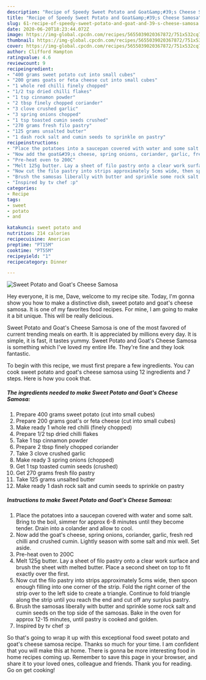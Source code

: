 ```yaml
---
description: "Recipe of Speedy Sweet Potato and Goat&amp;#39;s Cheese Samosa"
title: "Recipe of Speedy Sweet Potato and Goat&amp;#39;s Cheese Samosa"
slug: 61-recipe-of-speedy-sweet-potato-and-goat-and-39-s-cheese-samosa
date: 2020-06-20T18:23:44.072Z
image: https://img-global.cpcdn.com/recipes/5655039020367872/751x532cq70/sweet-potato-and-goats-cheese-samosa-recipe-main-photo.jpg
thumbnail: https://img-global.cpcdn.com/recipes/5655039020367872/751x532cq70/sweet-potato-and-goats-cheese-samosa-recipe-main-photo.jpg
cover: https://img-global.cpcdn.com/recipes/5655039020367872/751x532cq70/sweet-potato-and-goats-cheese-samosa-recipe-main-photo.jpg
author: Clifford Hampton
ratingvalue: 4.6
reviewcount: 9
recipeingredient:
- "400 grams sweet potato cut into small cubes"
- "200 grams goats or feta cheese cut into small cubes"
- "1 whole red chilli finely chopped"
- "1/2 tsp dried chilli flakes"
- "1 tsp cinnamon powder"
- "2 tbsp finely chopped coriander"
- "3 clove crushed garlic"
- "3 spring onions chopped"
- "1 tsp toasted cumin seeds crushed"
- "270 grams fresh filo pastry"
- "125 grams unsalted butter"
- "1 dash rock salt and cumin seeds to sprinkle on pastry"
recipeinstructions:
- "Place the potatoes into a saucepan covered with water and some salt. Bring to the boil, simmer for approx 6-8 minutes until they become tender. Drain into a colander and allow to cool."
- "Now add the goat&#39;s cheese, spring onions, coriander, garlic, fresh red chilli and crushed cumin. Lightly season with some salt and mix well. Set aside."
- "Pre-heat oven to 200C"
- "Melt 125g butter. Lay a sheet of filo pastry onto a clear work surface and brush the sheet with melted butter. Place a second sheet on top to fit exactly over the first."
- "Now cut the filo pastry into strips approximately 5cms wide, then spoon enough filling into one corner of the strip. Fold the right corner of the strip over to the left side to create a triangle. Continue to fold triangle along the strip until you reach the end and cut off any surplus pastry."
- "Brush the samosas liberally with butter and sprinkle some rock salt and cumin seeds on the top side of the samosas. Bake in the oven for approx 12-15 minutes, until pastry is cooked and golden."
- "Inspired by tv chef :p"
categories:
- Recipe
tags:
- sweet
- potato
- and

katakunci: sweet potato and 
nutrition: 214 calories
recipecuisine: American
preptime: "PT15M"
cooktime: "PT55M"
recipeyield: "1"
recipecategory: Dinner

---
```



![Sweet Potato and Goat&#39;s Cheese Samosa](https://img-global.cpcdn.com/recipes/5655039020367872/751x532cq70/sweet-potato-and-goats-cheese-samosa-recipe-main-photo.jpg)

Hey everyone, it is me, Dave, welcome to my recipe site. Today, I'm gonna show you how to make a distinctive dish, sweet potato and goat&#39;s cheese samosa. It is one of my favorites food recipes. For mine, I am going to make it a bit unique. This will be really delicious.

Sweet Potato and Goat&#39;s Cheese Samosa is one of the most favored of current trending meals on earth. It is appreciated by millions every day. It is simple, it is fast, it tastes yummy. Sweet Potato and Goat&#39;s Cheese Samosa is something which I've loved my entire life. They're fine and they look fantastic.




To begin with this recipe, we must first prepare a few ingredients. You can cook sweet potato and goat&#39;s cheese samosa using 12 ingredients and 7 steps. Here is how you cook that.

<!--inarticleads1-->

##### The ingredients needed to make Sweet Potato and Goat&#39;s Cheese Samosa:

1. Prepare 400 grams sweet potato (cut into small cubes)
1. Prepare 200 grams goat&#39;s or feta cheese (cut into small cubes)
1. Make ready 1 whole red chilli (finely chopped)
1. Prepare 1/2 tsp dried chilli flakes
1. Take 1 tsp cinnamon powder
1. Prepare 2 tbsp finely chopped coriander
1. Take 3 clove crushed garlic
1. Make ready 3 spring onions (chopped)
1. Get 1 tsp toasted cumin seeds (crushed)
1. Get 270 grams fresh filo pastry
1. Take 125 grams unsalted butter
1. Make ready 1 dash rock salt and cumin seeds to sprinkle on pastry




<!--inarticleads2-->

##### Instructions to make Sweet Potato and Goat&#39;s Cheese Samosa:

1. Place the potatoes into a saucepan covered with water and some salt. Bring to the boil, simmer for approx 6-8 minutes until they become tender. Drain into a colander and allow to cool.
1. Now add the goat&#39;s cheese, spring onions, coriander, garlic, fresh red chilli and crushed cumin. Lightly season with some salt and mix well. Set aside.
1. Pre-heat oven to 200C
1. Melt 125g butter. Lay a sheet of filo pastry onto a clear work surface and brush the sheet with melted butter. Place a second sheet on top to fit exactly over the first.
1. Now cut the filo pastry into strips approximately 5cms wide, then spoon enough filling into one corner of the strip. Fold the right corner of the strip over to the left side to create a triangle. Continue to fold triangle along the strip until you reach the end and cut off any surplus pastry.
1. Brush the samosas liberally with butter and sprinkle some rock salt and cumin seeds on the top side of the samosas. Bake in the oven for approx 12-15 minutes, until pastry is cooked and golden.
1. Inspired by tv chef :p




So that's going to wrap it up with this exceptional food sweet potato and goat&#39;s cheese samosa recipe. Thanks so much for your time. I am confident that you will make this at home. There is gonna be more interesting food in home recipes coming up. Remember to save this page in your browser, and share it to your loved ones, colleague and friends. Thank you for reading. Go on get cooking!
